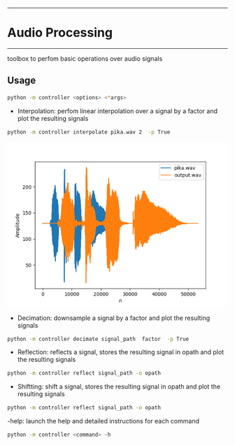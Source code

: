 ___
# Audio Processing
___

toolbox to perfom basic operations over audio signals

## Usage 
````bash
python -m controller <options> <*args>
````
- Interpolation: perfom linear interpolation over a signal by a factor and plot the resulting signals
````bash
python -m controller interpolate pika.wav 2  -p True
````
![image](docImages/Figure_1.png)

- Decimation: downsample a signal by a factor and plot the resulting signals
````bash
python -m controller decimate signal_path  factor  -p True
````

- Reflection: reflects a signal, stores the resulting signal in opath and plot the resulting signals
````bash
python -m controller reflect signal_path -o opath
````

- Shiftting: shift a signal, stores the resulting signal in opath and plot the resulting signals
````bash
python -m controller reflect signal_path -o opath
````
-help: launch the help and detailed instructions for each command
````bash
python -m controller <command> -h
````

